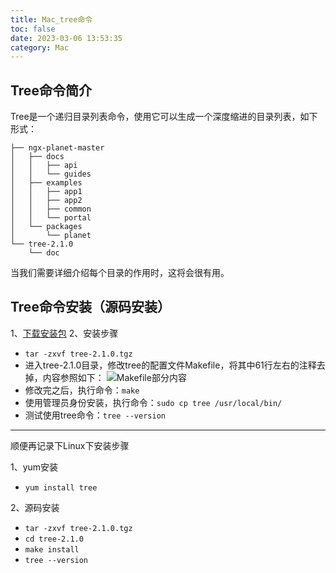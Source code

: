 ```yaml
---
title: Mac_tree命令
toc: false
date: 2023-03-06 13:53:35
category: Mac
---
```

## Tree命令简介
Tree是一个递归目录列表命令，使用它可以生成一个深度缩进的目录列表，如下形式：
```
├── ngx-planet-master
│   ├── docs
│   │   ├── api
│   │   └── guides
│   ├── examples
│   │   ├── app1
│   │   ├── app2
│   │   ├── common
│   │   └── portal
│   └── packages
│       └── planet
└── tree-2.1.0
    └── doc
```
当我们需要详细介绍每个目录的作用时，这将会很有用。
## Tree命令安装（源码安装）
1、[下载安装包](https://gitlab.com/OldManProgrammer/unix-tree)
2、安装步骤
- `tar -zxvf tree-2.1.0.tgz`
- 进入tree-2.1.0目录，修改tree的配置文件Makefile，将其中61行左右的注释去掉，内容参照如下：
![Makefile部分内容](https://foruda.gitee.com/images/1678082807605019793/eedcc30a_358662.png "WX20230306-140628@2x.png")
- 修改完之后，执行命令：`make`
- 使用管理员身份安装，执行命令：`sudo cp tree /usr/local/bin/`
- 测试使用tree命令：`tree --version`

---

顺便再记录下Linux下安装步骤

1、yum安装
- `yum install tree`

2、源码安装
- `tar -zxvf tree-2.1.0.tgz`
- `cd tree-2.1.0`
- `make install`
- `tree --version`
